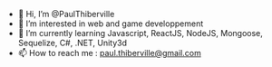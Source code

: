 - 👋 Hi, I’m @PaulThiberville
- 👀 I’m interested in web and game developpement
- 🌱 I’m currently learning Javascript, ReactJS, NodeJS, Mongoose, Sequelize, C#, .NET, Unity3d
- 📫 How to reach me : paul.thiberville@gmail.com
